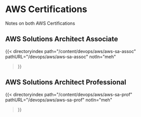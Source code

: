 # AWS Certifications

Notes on both AWS Certifications

## AWS Solutions Architect Associate
{{< directoryindex 
   path="/content/devops/aws/aws-sa-assoc" 
   pathURL="/devops/aws/aws-sa-assoc" 
   notIn="meh"
>}}

## AWS Solutions Architect Professional
{{< directoryindex 
   path="/content/devops/aws/aws-sa-prof" 
   pathURL="/devops/aws/aws-sa-prof" 
   notIn="meh"
>}}
